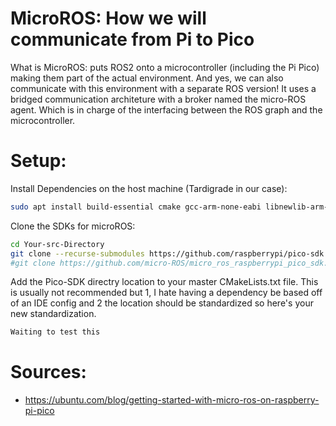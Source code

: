 # MicroROS: How we will communicate from Pi to Pico

What is MicroROS: puts ROS2 onto a microcontroller (including the Pi Pico) making them part of the actual environment. And yes, we can also communicate with this environment with a separate ROS version! It uses a bridged communication architeture with a broker named the micro-ROS agent. Which is in charge of the interfacing between the ROS graph and the microcontroller. 

# Setup:

Install Dependencies on the host machine (Tardigrade in our case):

```bash
sudo apt install build-essential cmake gcc-arm-none-eabi libnewlib-arm-none-eabi doxygen git python3
```

Clone the SDKs for microROS:

```bash
cd Your-src-Directory
git clone --recurse-submodules https://github.com/raspberrypi/pico-sdk.git
#git clone https://github.com/micro-ROS/micro_ros_raspberrypi_pico_sdk.git example repository
```

Add the Pico-SDK directry location to your master CMakeLists.txt file. This is usually not recommended but 1, I hate having a dependency be based off of an IDE config and 2 the location should be standardized so here's your new standardization.

```bash
Waiting to test this

```

# Sources: 
- https://ubuntu.com/blog/getting-started-with-micro-ros-on-raspberry-pi-pico 